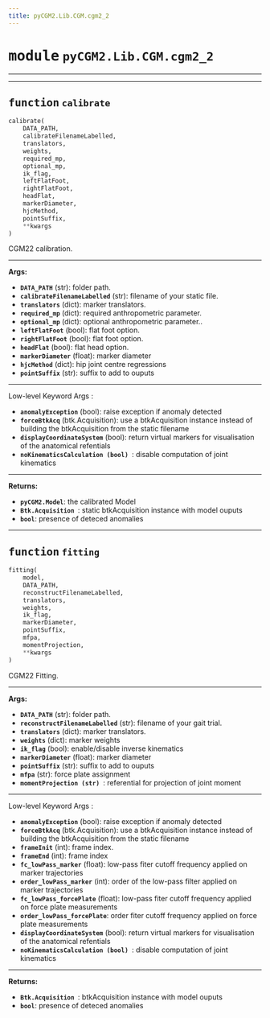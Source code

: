 ```yaml
---
title: pyCGM2.Lib.CGM.cgm2_2
---
```


# <kbd>module</kbd> `pyCGM2.Lib.CGM.cgm2_2`


****





---

## <kbd>function</kbd> `calibrate`

```python
calibrate(
    DATA_PATH,
    calibrateFilenameLabelled,
    translators,
    weights,
    required_mp,
    optional_mp,
    ik_flag,
    leftFlatFoot,
    rightFlatFoot,
    headFlat,
    markerDiameter,
    hjcMethod,
    pointSuffix,
    **kwargs
)
```

CGM22 calibration. 

****




**Args:**
 
 - <b>`DATA_PATH`</b> (str):  folder path. 
 - <b>`calibrateFilenameLabelled`</b> (str):  filename of your static file. 
 - <b>`translators`</b> (dict):  marker translators. 
 - <b>`required_mp`</b> (dict):   required anthropometric parameter. 
 - <b>`optional_mp`</b> (dict):  optional anthropometric parameter.. 
 - <b>`leftFlatFoot`</b> (bool):  flat foot option. 
 - <b>`rightFlatFoot`</b> (bool):  flat foot option. 
 - <b>`headFlat`</b> (bool):  flat head option. 
 - <b>`markerDiameter`</b> (float):  marker diameter 
 - <b>`hjcMethod`</b> (dict):  hip joint centre regressions 
 - <b>`pointSuffix`</b> (str):  suffix to add to ouputs 

****


Low-level Keyword Args : 
 - <b>`anomalyException`</b> (bool):  raise exception if anomaly detected 
 - <b>`forceBtkAcq`</b> (btk.Acquisition):  use a btkAcquisition instance instead of building the btkAcquisition from the static filename 
 - <b>`displayCoordinateSystem`</b> (bool):  return virtual markers for visualisation of the anatomical refentials 
 - <b>`noKinematicsCalculation (bool) `</b>:  disable computation of joint kinematics 

****




**Returns:**
 
 - <b>`pyCGM2.Model`</b>:  the calibrated Model 
 - <b>`Btk.Acquisition `</b>:  static btkAcquisition instance with model ouputs 
 - <b>`bool`</b>:  presence of deteced anomalies 


---

## <kbd>function</kbd> `fitting`

```python
fitting(
    model,
    DATA_PATH,
    reconstructFilenameLabelled,
    translators,
    weights,
    ik_flag,
    markerDiameter,
    pointSuffix,
    mfpa,
    momentProjection,
    **kwargs
)
```

CGM22 Fitting. 

****




**Args:**
 
 - <b>`DATA_PATH`</b> (str):  folder path. 
 - <b>`reconstructFilenameLabelled`</b> (str):  filename of your gait trial. 
 - <b>`translators`</b> (dict):  marker translators. 
 - <b>`weights`</b> (dict):  marker weights 
 - <b>`ik_flag`</b> (bool):  enable/disable inverse kinematics 
 - <b>`markerDiameter`</b> (float):  marker diameter 
 - <b>`pointSuffix`</b> (str):  suffix to add to ouputs 
 - <b>`mfpa`</b> (str):  force plate assignment 
 - <b>`momentProjection (str) `</b>:  referential for projection of joint moment 

****


Low-level Keyword Args : 
 - <b>`anomalyException`</b> (bool):  raise exception if anomaly detected 
 - <b>`forceBtkAcq`</b> (btk.Acquisition):  use a btkAcquisition instance instead of building the btkAcquisition from the static filename 
 - <b>`frameInit`</b> (int):   frame index. 
 - <b>`frameEnd`</b> (int):   frame index 
 - <b>`fc_lowPass_marker`</b> (float):  low-pass fiter cutoff frequency applied on marker trajectories 
 - <b>`order_lowPass_marker`</b> (int):  order of the low-pass filter applied on marker trajectories 
 - <b>`fc_lowPass_forcePlate`</b> (float):  low-pass fiter cutoff frequency applied on force plate measurements 
 - <b>`order_lowPass_forcePlate`</b>:  order fiter cutoff frequency applied on force plate measurements 
 - <b>`displayCoordinateSystem`</b> (bool):  return virtual markers for visualisation of the anatomical refentials 
 - <b>`noKinematicsCalculation (bool) `</b>:  disable computation of joint kinematics 

****




**Returns:**
 
 - <b>`Btk.Acquisition `</b>:   btkAcquisition instance with model ouputs 
 - <b>`bool`</b>:  presence of deteced anomalies 




